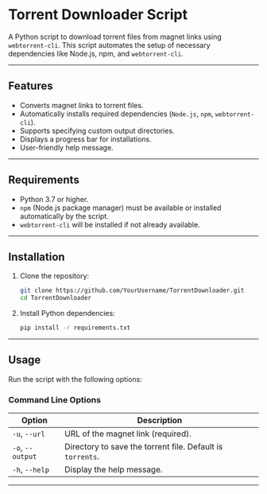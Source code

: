 # Torrent Downloader Script

A Python script to download torrent files from magnet links using `webtorrent-cli`. This script automates the setup of necessary dependencies like Node.js, npm, and `webtorrent-cli`.

---

## Features
- Converts magnet links to torrent files.
- Automatically installs required dependencies (`Node.js`, `npm`, `webtorrent-cli`).
- Supports specifying custom output directories.
- Displays a progress bar for installations.
- User-friendly help message.

---

## Requirements
- Python 3.7 or higher.
- `npm` (Node.js package manager) must be available or installed automatically by the script.
- `webtorrent-cli` will be installed if not already available.

---

## Installation
1. Clone the repository:

    ```bash
    git clone https://github.com/YourUsername/TorrentDownloader.git
    cd TorrentDownloader
    ```

2. Install Python dependencies:

    ```bash
    pip install -r requirements.txt
    ```

---

## Usage
Run the script with the following options:

### Command Line Options
| Option                | Description                        |
|-----------------------|------------------------------------|
| `-u`, `--url`         | URL of the magnet link (required). |
| `-o`, `--output`      | Directory to save the torrent file. Default is `torrents`. |
| `-h`, `--help`        | Display the help message.          |

---

